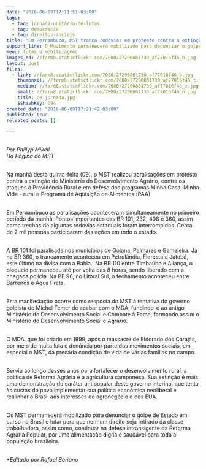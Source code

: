 ```yaml
---
date: "2016-06-09T17:11:51-03:00"
tags:
  - tag: jornada-unitária-de-lutas
  - tag: democracia
  - tag: direitos-sociais
title: "Em Pernambuco, MST tranca rodovias em protesto contra a extinção MDA"
support_line: O Movimento permanecerá mobilizado para denunciar o golpe no Brasil e em luta para nenhum direito seja retirado da classe trabalhadora
menu: lutas e mobilizações
images_hd: //farm8.staticflickr.com/7080/27290861730_af77016f46_b.jpg
layout: post
files:
  - link: //farm8.staticflickr.com/7080/27290861730_af77016f46_b.jpg
    thumbnail: //farm8.staticflickr.com/7080/27290861730_af77016f46_t.jpg
    medium: //farm8.staticflickr.com/7080/27290861730_af77016f46_z.jpg
    small: //farm8.staticflickr.com/7080/27290861730_af77016f46_n.jpg
    title: pe jornada.jpg
    $$hashKey: 094
created_date: "2016-06-09T17:21:42-03:00"
published: true
releated_posts: []

---
```

<p><br />
<em>Por Phillyp Mikell<br />
Da P&aacute;gina do MST</em></p>

<p><br />
Na manh&atilde; desta quinta-feira (09), o MST realizou paralisa&ccedil;&otilde;es em protesto contra a extin&ccedil;&atilde;o do Minist&eacute;rio do Desenvolvimento Agr&aacute;rio, contra os ataques &agrave; Previd&ecirc;ncia Rural e em defesa dos programas Minha Casa, Minha Vida - rural e Programa de Aquisi&ccedil;&atilde;o de Alimentos (PAA).</p>

<p><br />
Em Pernambuco as paralisa&ccedil;&otilde;es aconteceram simultaneamente no primeiro per&iacute;odo da manh&atilde;. Pontos importantes das BR 101, 232, 408 e 360, assim como trechos de algumas rodovias estaduais foram interrompidos. Cerca de 2 mil pessoas participaram das a&ccedil;&otilde;es em todo o estado.</p>

<p><br />
A BR 101 foi paralisada nos munic&iacute;pios de Goiana, Palmares e Gameleira. J&aacute; na BR 360, o trancamento aconteceu em Petrol&acirc;ndia, Floresta e Jatob&aacute;, este &uacute;ltimo na divisa com a Bahia.&nbsp; Na BR 110 entre Timba&uacute;ba e Alian&ccedil;a, o bloqueio permaneceu at&eacute; por volta das 8 horas, sendo liberado com a chegada pol&iacute;cia. Na PE 96, no Litoral Sul, o fechamento aconteceu entre Barreiros e &Aacute;gua Preta.</p>

<p><br />
Esta manifesta&ccedil;&atilde;o ocorre como resposta do MST &agrave; tentativa do governo golpista de Michel Temer de acabar com o MDA, fundindo-o ao antigo Minist&eacute;rio do Desenvolvimento Social e Combate &agrave; Fome, formando assim o Minist&eacute;rio do Desenvolvimento Social e Agr&aacute;rio.</p>

<p><br />
O MDA, que foi criado em 1999, ap&oacute;s o massacre de Eldorado dos Caraj&aacute;s, por meio de muita luta e den&uacute;ncia por parte dos movimentos sociais, em especial o MST, da prec&aacute;ria condi&ccedil;&atilde;o de vida de v&aacute;rias fam&iacute;lias no campo.</p>

<p><br />
Serviu ao longo desses anos para fortalecer o desenvolvimento rural, a pol&iacute;tica de Reforma Agr&aacute;ria e a agricultura camponesa. Sua extin&ccedil;&atilde;o &eacute; mais uma demonstra&ccedil;&atilde;o do car&aacute;ter antipopular deste governo interino, que tenta &agrave;s custas do povo implementar sua pol&iacute;tica econ&ocirc;mica neoliberal e realinhar o Brasil aos interesses do agroneg&oacute;cio e dos EUA.</p>

<p><br />
Os MST permanecer&aacute; mobilizado para denunciar o golpe de Estado em curso no Brasil e lutar para que nenhum direito seja retirado da classe trabalhadora, assim como, continuar na defesa intransigente da Reforma Agr&aacute;ria Popular, por uma alimenta&ccedil;&atilde;o digna e saud&aacute;vel para toda a popula&ccedil;&atilde;o brasileira.</p>

<p><br />
<em>*Editado por Rafael Soriano</em></p>

<p>&nbsp;</p>
